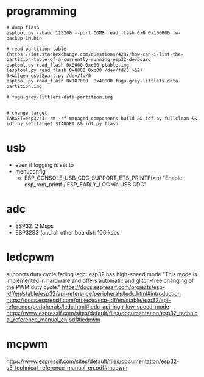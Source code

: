 # programming
```
# dump flash
esptool.py --baud 115200 --port COM8 read_flash 0x0 0x100000 fw-backup-1M.bin 

# read partition table (https://iot.stackexchange.com/questions/4287/how-can-i-list-the-partition-table-of-a-currently-running-esp32-devboard
esptool.py read_flash 0x8000 0xc00 ptable.img
(esptool.py read_flash 0x8000 0xc00 /dev/fd/3 >&2) 3>&1|gen_esp32part.py /dev/fd/0
esptool.py read_flash 0x187000  0x40000 fugu-grey-littlefs-data-partition.img

# fugu-grey-littlefs-data-partition.img


# change target
TARGET=esp32s3; rm -rf managed_components build && idf.py fullclean && idf.py set-target $TARGET && idf.py flash

```

# usb
- even if logging is set to
- menuconfig
  - ESP_CONSOLE_USB_CDC_SUPPORT_ETS_PRINTF(=n) "Enable esp_rom_printf / ESP_EARLY_LOG via USB CDC"


# adc
* ESP32: 2 Msps
* ESP32S3 (and all other boards): 100 ksps

# ledcpwm
supports duty cycle fading
ledc: esp32 has high-speed mode
"This mode is implemented in hardware and offers automatic and glitch-free changing of the PWM duty cycle."
https://docs.espressif.com/projects/esp-idf/en/stable/esp32/api-reference/peripherals/ledc.html#introduction
https://docs.espressif.com/projects/esp-idf/en/stable/esp32/api-reference/peripherals/ledc.html#ledc-api-high-low-speed-mode
https://www.espressif.com/sites/default/files/documentation/esp32_technical_reference_manual_en.pdf#ledpwm


# mcpwm
https://www.espressif.com/sites/default/files/documentation/esp32-s3_technical_reference_manual_en.pdf#mcpwm